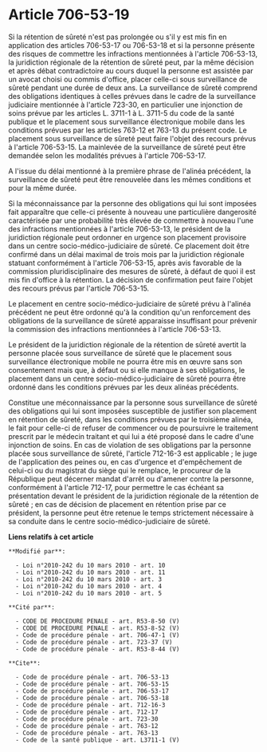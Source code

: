 # Article 706-53-19

Si la rétention de sûreté n'est pas prolongée ou s'il y est mis fin en application des articles 706-53-17 ou 706-53-18 et si
la personne présente des risques de commettre les infractions mentionnées à l'article 706-53-13, la juridiction régionale de
la rétention de sûreté peut, par la même décision et après débat contradictoire au cours duquel la personne est assistée par
un avocat choisi ou commis d'office, placer celle-ci sous surveillance de sûreté pendant une durée de deux ans. La
surveillance de sûreté comprend des obligations identiques à celles prévues dans le cadre de la surveillance judiciaire
mentionnée à l'article 723-30, en particulier une injonction de soins prévue par les articles L. 3711-1 à L. 3711-5 du code
de la santé publique et le placement sous surveillance électronique mobile dans les conditions prévues par les articles
763-12 et 763-13 du présent code. Le placement sous surveillance de sûreté peut faire l'objet des recours prévus à l'article
706-53-15. La mainlevée de la surveillance de sûreté peut être demandée selon les modalités prévues à l'article 706-53-17.

A l'issue du délai mentionné à la première phrase de l'alinéa précédent, la surveillance de sûreté peut être renouvelée dans
les mêmes conditions et pour la même durée. 

Si la méconnaissance par la personne des obligations qui lui sont imposées fait apparaître que celle-ci présente à nouveau
une particulière dangerosité caractérisée par une probabilité très élevée de commettre à nouveau l'une des infractions
mentionnées à l'article 706-53-13, le président de la juridiction régionale peut ordonner en urgence son placement provisoire
dans un centre socio-médico-judiciaire de sûreté. Ce placement doit être confirmé dans un délai maximal de trois mois par la
juridiction régionale statuant conformément à l'article 706-53-15, après avis favorable de la commission pluridisciplinaire
des mesures de sûreté, à défaut de quoi il est mis fin d'office à la rétention. La décision de confirmation peut faire
l'objet des recours prévus par l'article 706-53-15. 

Le placement en centre socio-médico-judiciaire de sûreté prévu à l'alinéa précédent ne peut être ordonné qu'à la condition
qu'un renforcement des obligations de la surveillance de sûreté apparaisse insuffisant pour prévenir la commission des
infractions mentionnées à l'article 706-53-13. 

Le président de la juridiction régionale de la rétention de sûreté avertit la personne placée sous surveillance de sûreté que
le placement sous surveillance électronique mobile ne pourra être mis en œuvre sans son consentement mais que, à défaut ou si
elle manque à ses obligations, le placement dans un centre socio-médico-judiciaire de sûreté pourra être ordonné dans les
conditions prévues par les deux alinéas précédents.

Constitue une méconnaissance par la personne sous surveillance de sûreté des obligations qui lui sont imposées susceptible de
justifier son placement en rétention de sûreté, dans les conditions prévues par le troisième alinéa, le fait pour celle-ci de
refuser de commencer ou de poursuivre le traitement prescrit par le médecin traitant et qui lui a été proposé dans le cadre
d'une injonction de soins. En cas de violation de ses obligations par la personne placée sous surveillance de sûreté,
l'article 712-16-3 est applicable ; le juge de l'application des peines ou, en cas d'urgence et d'empêchement de celui-ci ou
du magistrat du siège qui le remplace, le procureur de la République peut décerner mandat d'arrêt ou d'amener contre la
personne, conformément à l'article 712-17, pour permettre le cas échéant sa présentation devant le président de la
juridiction régionale de la rétention de sûreté ; en cas de décision de placement en rétention prise par ce président, la
personne peut être retenue le temps strictement nécessaire à sa conduite dans le centre socio-médico-judiciaire de sûreté.

**Liens relatifs à cet article**

	**Modifié par**:

	  - Loi n°2010-242 du 10 mars 2010 - art. 10
	  - Loi n°2010-242 du 10 mars 2010 - art. 11
	  - Loi n°2010-242 du 10 mars 2010 - art. 3
	  - Loi n°2010-242 du 10 mars 2010 - art. 4
	  - Loi n°2010-242 du 10 mars 2010 - art. 5

	**Cité par**:

	  - CODE DE PROCEDURE PENALE - art. R53-8-50 (V)
	  - CODE DE PROCEDURE PENALE - art. R53-8-52 (V)
	  - Code de procédure pénale - art. 706-47-1 (V)
	  - Code de procédure pénale - art. 723-37 (V)
	  - Code de procédure pénale - art. R53-8-44 (V)

	**Cite**:

	  - Code de procédure pénale - art. 706-53-13
	  - Code de procédure pénale - art. 706-53-15
	  - Code de procédure pénale - art. 706-53-17
	  - Code de procédure pénale - art. 706-53-18
	  - Code de procédure pénale - art. 712-16-3
	  - Code de procédure pénale - art. 712-17
	  - Code de procédure pénale - art. 723-30
	  - Code de procédure pénale - art. 763-12
	  - Code de procédure pénale - art. 763-13
	  - Code de la santé publique - art. L3711-1 (V)
